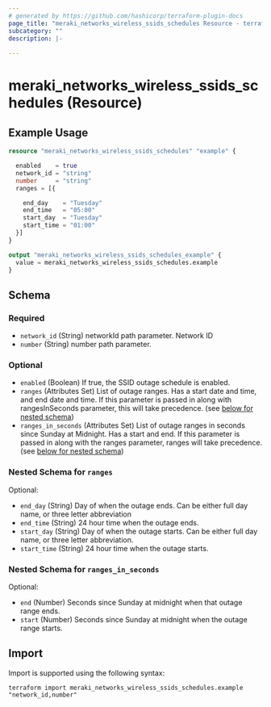 ```yaml
---
# generated by https://github.com/hashicorp/terraform-plugin-docs
page_title: "meraki_networks_wireless_ssids_schedules Resource - terraform-provider-meraki"
subcategory: ""
description: |-
  
---
```


# meraki_networks_wireless_ssids_schedules (Resource)



## Example Usage

```terraform
resource "meraki_networks_wireless_ssids_schedules" "example" {

  enabled    = true
  network_id = "string"
  number     = "string"
  ranges = [{

    end_day    = "Tuesday"
    end_time   = "05:00"
    start_day  = "Tuesday"
    start_time = "01:00"
  }]
}

output "meraki_networks_wireless_ssids_schedules_example" {
  value = meraki_networks_wireless_ssids_schedules.example
}
```

<!-- schema generated by tfplugindocs -->
## Schema

### Required

- `network_id` (String) networkId path parameter. Network ID
- `number` (String) number path parameter.

### Optional

- `enabled` (Boolean) If true, the SSID outage schedule is enabled.
- `ranges` (Attributes Set) List of outage ranges. Has a start date and time, and end date and time. If this parameter is passed in along with rangesInSeconds parameter, this will take precedence. (see [below for nested schema](#nestedatt--ranges))
- `ranges_in_seconds` (Attributes Set) List of outage ranges in seconds since Sunday at Midnight. Has a start and end. If this parameter is passed in along with the ranges parameter, ranges will take precedence. (see [below for nested schema](#nestedatt--ranges_in_seconds))

<a id="nestedatt--ranges"></a>
### Nested Schema for `ranges`

Optional:

- `end_day` (String) Day of when the outage ends. Can be either full day name, or three letter abbreviation
- `end_time` (String) 24 hour time when the outage ends.
- `start_day` (String) Day of when the outage starts. Can be either full day name, or three letter abbreviation.
- `start_time` (String) 24 hour time when the outage starts.


<a id="nestedatt--ranges_in_seconds"></a>
### Nested Schema for `ranges_in_seconds`

Optional:

- `end` (Number) Seconds since Sunday at midnight when that outage range ends.
- `start` (Number) Seconds since Sunday at midnight when the outage range starts.

## Import

Import is supported using the following syntax:

```shell
terraform import meraki_networks_wireless_ssids_schedules.example "network_id,number"
```
